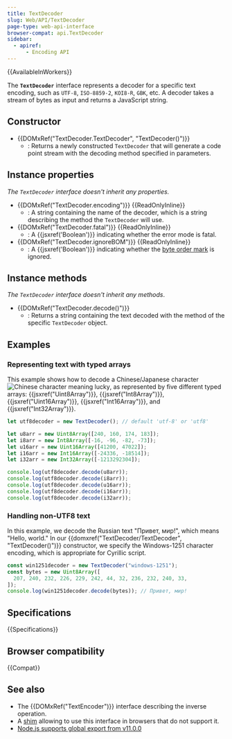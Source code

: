 ```yaml
---
title: TextDecoder
slug: Web/API/TextDecoder
page-type: web-api-interface
browser-compat: api.TextDecoder
sidebar:
  - apiref:
      - Encoding API
---
```


{{AvailableInWorkers}}

The **`TextDecoder`** interface represents a decoder for a specific text encoding, such as `UTF-8`, `ISO-8859-2`, `KOI8-R`, `GBK`, etc. A decoder takes a stream of bytes as input and returns a JavaScript string.

## Constructor

- {{DOMxRef("TextDecoder.TextDecoder", "TextDecoder()")}}
  - : Returns a newly constructed `TextDecoder` that will generate a code point stream with the decoding method specified in parameters.

## Instance properties

_The `TextDecoder` interface doesn't inherit any properties._

- {{DOMxRef("TextDecoder.encoding")}} {{ReadOnlyInline}}
  - : A string containing the name of the decoder, which is a string describing the method the `TextDecoder` will use.
- {{DOMxRef("TextDecoder.fatal")}} {{ReadOnlyInline}}
  - : A {{jsxref('Boolean')}} indicating whether the error mode is fatal.
- {{DOMxRef("TextDecoder.ignoreBOM")}} {{ReadOnlyInline}}
  - : A {{jsxref('Boolean')}} indicating whether the [byte order mark](https://www.w3.org/International/questions/qa-byte-order-mark) is ignored.

## Instance methods

_The `TextDecoder` interface doesn't inherit any methods_.

- {{DOMxRef("TextDecoder.decode()")}}
  - : Returns a string containing the text decoded with the method of the specific `TextDecoder` object.

## Examples

### Representing text with typed arrays

This example shows how to decode a Chinese/Japanese character ![Chinese character meaning lucky](2019-05-21_191907.png), as represented by five different typed arrays: {{jsxref("Uint8Array")}}, {{jsxref("Int8Array")}}, {{jsxref("Uint16Array")}}, {{jsxref("Int16Array")}}, and {{jsxref("Int32Array")}}.

```js
let utf8decoder = new TextDecoder(); // default 'utf-8' or 'utf8'

let u8arr = new Uint8Array([240, 160, 174, 183]);
let i8arr = new Int8Array([-16, -96, -82, -73]);
let u16arr = new Uint16Array([41200, 47022]);
let i16arr = new Int16Array([-24336, -18514]);
let i32arr = new Int32Array([-1213292304]);

console.log(utf8decoder.decode(u8arr));
console.log(utf8decoder.decode(i8arr));
console.log(utf8decoder.decode(u16arr));
console.log(utf8decoder.decode(i16arr));
console.log(utf8decoder.decode(i32arr));
```

### Handling non-UTF8 text

In this example, we decode the Russian text "Привет, мир!", which means "Hello, world." In our {{domxref("TextDecoder/TextDecoder", "TextDecoder()")}} constructor, we specify the Windows-1251 character encoding, which is appropriate for Cyrillic script.

```js
const win1251decoder = new TextDecoder("windows-1251");
const bytes = new Uint8Array([
  207, 240, 232, 226, 229, 242, 44, 32, 236, 232, 240, 33,
]);
console.log(win1251decoder.decode(bytes)); // Привет, мир!
```

## Specifications

{{Specifications}}

## Browser compatibility

{{Compat}}

## See also

- The {{DOMxRef("TextEncoder")}} interface describing the inverse operation.
- A [shim](https://github.com/inexorabletash/text-encoding) allowing to use this interface in browsers that do not support it.
- [Node.js supports global export from v11.0.0](https://nodejs.org/api/util.html#util_class_util_textdecoder)
